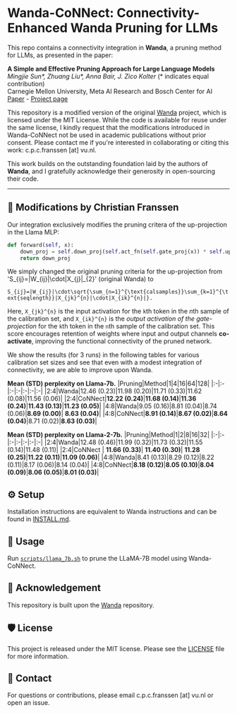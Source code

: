 # Wanda-CoNNect: Connectivity-Enhanced Wanda Pruning for LLMs
This repo contains a connectivity integration in **Wanda**, a pruning method for LLMs, as presented in the paper:

**A Simple and Effective Pruning Approach for Large Language Models** </br>
*Mingjie Sun\*, Zhuang Liu\*, Anna Bair, J. Zico Kolter* (* indicates equal contribution) <br>
Carnegie Mellon University, Meta AI Research and Bosch Center for AI  <br>
[Paper](https://arxiv.org/abs/2306.11695) - [Project page](https://eric-mingjie.github.io/wanda/home.html)

This repository is a modified version of the original [Wanda](https://github.com/locuslab/wanda) project, which is licensed under the MIT License. While the code is available for reuse under the same license, I kindly request that the modifications introduced in Wanda-CoNNect not be used in academic publications without prior consent. Please contact me if you're interested in collaborating or citing this work: c.p.c.franssen [at] vu.nl.

This work builds on the outstanding foundation laid by the authors of **Wanda**, and I gratefully acknowledge their generosity in open-sourcing their code.

--- 

## 🔧 Modifications by Christian Franssen
Our integration exclusively modifies the pruning critera of the up-projection in the Llama MLP:
```python
def forward(self, x):
    down_proj = self.down_proj(self.act_fn(self.gate_proj(x)) * self.up_proj(x))
    return down_proj
```
We simply changed the original pruning criteria for the up-projection from 'S_{ij}=|W_{ij}|\cdot\|X_{j}\|_{2}' (original Wanda) to 

`S_{ij}=|W_{ij}|\cdot\sqrt{\sum_{n=1}^{\text{calsamples}}\sum_{k=1}^{\text{seqlength}}|X_{jk}^{n}|\cdot|X_{ik}^{n}|}.`

Here, `X_{jk}^{n}` is the input activation for the `k`th token in the $n$th sample of the calibration set, and `X_{ik}^{n}` is the *output activation of the gate-projection* for the `k`th token in the `n`th sample of the calibration set. This score encourages retention of weights where input and output channels **co-activate**, improving the functional connectivity of the pruned network.

We show the results (for 3 runs) in the following tables for various calibration set sizes and see that even with a modest integration of connectivity, we are able to improve upon Wanda.

**Mean (STD) perplexity on Llama-7b.**
|Pruning|Method|1|4|16|64|128|
|:-|:-|:-|:-|:-|:-|:-|
|2:4|Wanda|12.46 (0.23)|11.98 (0.20)|11.71 (0.33)|11.62 (0.08)|11.56 (0.06)|
|2:4|CoNNect|**12.22 (0.24)**|**11.68 (0.14)**|**11.36 (0.24)**|**11.43 (0.13)**|**11.23 (0.05)**|
|4:8|Wanda|9.05 (0.16)|8.81 (0.04)|8.74 (0.06)|**8.69 (0.00)**| **8.63 (0.04)**|
|4:8|CoNNect|**8.91 (0.14)**|**8.67 (0.02)**|**8.64 (0.04)**|8.71 (0.02)|**8.63 (0.03)**|

**Mean (STD) perplexity on Llama-2-7b.**
|Pruning|Method|1|2|8|16|32|
|:-|:-|:-|:-|:-|:-|:-|
|2:4|Wanda|12.48 (0.46)|11.99 (0.32)|11.73 (0.32)|11.55 (0.14)|11.48 (0.11)|
|2:4|CoNNect | **11.66 (0.33)**| **11.40 (0.30)**| **11.28 (0.25)**|**11.22 (0.11)**|**11.09 (0.06)**|
|4:8|Wanda|8.41 (0.13)|8.29 (0.12)|8.22 (0.11)|8.17 (0.06)|8.14 (0.04)|
|4:8|CoNNect|**8.18 (0.12)**|**8.05 (0.10)**|**8.04 (0.09)**|**8.06 (0.05)**|**8.01 (0.03)**|

## ⚙️ Setup
Installation instructions are equivalent to Wanda instructions and can be found in [INSTALL.md](INSTALL.md).

## 🚀 Usage
Run [`scripts/llama_7b.sh`](scripts/llama_7b.sh) to prune the LLaMA-7B model using Wanda-CoNNect.

## 🙏 Acknowledgement
This repository is built upon the [Wanda](https://github.com/locuslab/wanda) repository.

## 🛡️ License
This project is released under the MIT license. Please see the [LICENSE](LICENSE) file for more information.

## 🤝 Contact
For questions or contributions, please email c.p.c.franssen [at] vu.nl or open an issue.